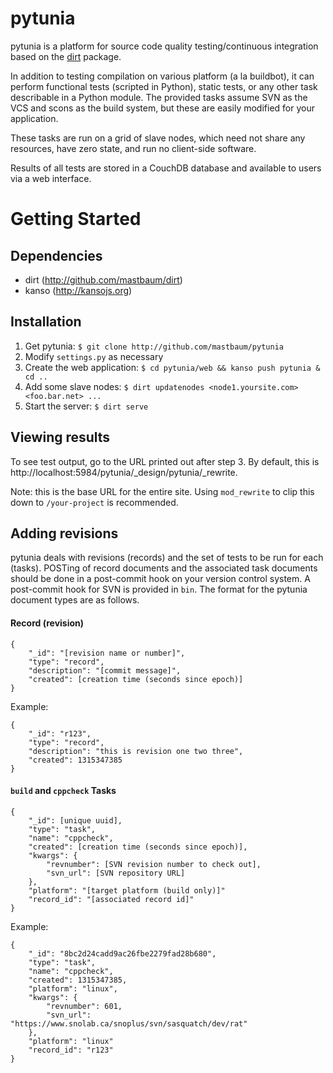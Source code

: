 pytunia
========
pytunia is a platform for source code quality testing/continuous integration based on the [dirt](http://github.com/mastbaum/dirt) package.

In addition to testing compilation on various platform (a la buildbot), it can perform functional tests (scripted in Python), static tests, or any other task describable in a Python module. The provided tasks assume SVN as the VCS and scons as the build system, but these are easily modified for your application.

These tasks are run on a grid of slave nodes, which need not share any resources, have zero state, and run no client-side software.

Results of all tests are stored in a CouchDB database and available to users via a web interface.

Getting Started
===============
Dependencies
------------

* dirt (http://github.com/mastbaum/dirt)
* kanso (http://kansojs.org)

Installation
------------

1. Get pytunia: `$ git clone http://github.com/mastbaum/pytunia`
2. Modify `settings.py` as necessary
3. Create the web application: `$ cd pytunia/web && kanso push pytunia & cd ..`
4. Add some slave nodes: `$ dirt updatenodes <node1.yoursite.com> <foo.bar.net> ...`
5. Start the server: `$ dirt serve`

Viewing results
---------------

To see test output, go to the URL printed out after step 3. By default, this is http://localhost:5984/pytunia/_design/pytunia/_rewrite.

Note: this is the base URL for the entire site. Using `mod_rewrite` to clip this down to `/your-project` is recommended.

Adding revisions
----------------

pytunia deals with revisions (records) and the set of tests to be run for each (tasks). POSTing of record documents and the associated task documents should be done in a post-commit hook on your version control system. A post-commit hook for SVN is provided in `bin`. The format for the pytunia document types are as follows.

#### Record (revision) ####

    {
        "_id": "[revision name or number]",
        "type": "record",
        "description": "[commit message]",
        "created": [creation time (seconds since epoch)]
    }

Example:

    {
        "_id": "r123",
        "type": "record",
        "description": "this is revision one two three",
        "created": 1315347385
    }

#### `build` and `cppcheck` Tasks ####

    {
        "_id": [unique uuid],
        "type": "task",
        "name": "cppcheck",
        "created": [creation time (seconds since epoch)],
        "kwargs": {
            "revnumber": [SVN revision number to check out],
            "svn_url": [SVN repository URL]
        },
        "platform": "[target platform (build only)]"
        "record_id": "[associated record id]"
    }

Example:

    {
        "_id": "8bc2d24cadd9ac26fbe2279fad28b680",
        "type": "task",
        "name": "cppcheck",
        "created": 1315347385,
        "platform": "linux",
        "kwargs": {
            "revnumber": 601,
            "svn_url": "https://www.snolab.ca/snoplus/svn/sasquatch/dev/rat"
        },
        "platform": "linux"
        "record_id": "r123"
    }


